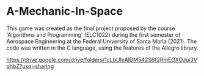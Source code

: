# A-Mechanic-In-Space

This game was created as the final project proposed by the course 'Algorithms and Programming' (ELC1022) during the first semester of Aerospace Engineering at the Federal University of Santa Maria (2021). The code was written in the C language, using the features of the Allegro library.

https://drive.google.com/drive/folders/1cLbUIxAlDM542S6f2RmEOXOJui3VqhbZ?usp=sharing
